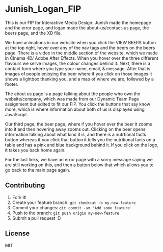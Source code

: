 # Junish_Logan_FIP

This is our FIP for Interactive Media Design. Junish made the homepage and the error page, and logan made the about-us/contact-us page, the beers page, and the XD file.

We have animations in our website when you click the VIEW BEERS button at the top right, hover over any of the nav tags and the beers on the beers page. There is a video in tne middle section of the website, which we made in Cinema 4D/ Adobe After Effects. When you hover over the three different flavours we serve images, the colour changes behind it. Next, there is a contact form where you type your name, email, & message. After that is images of people enjoying the beer where if you click on those images it shows a lightbox thanking you, and a map of where we are, followed by a footer.

The about us page is a page talking about the people who own the website/company, which was made from our Dynamic Team Page assignment but edited to fit our FIP. You click the buttons that say know more, which is where information about both of us is displayed using JavaScript.

Our third page, the beer page, where if you hover over the beer it zooms into it and then hovering away zooms out. Clicking on the beer opens information talking about what kind it is, and there is a nutrtional facts button whereas if you click that button it tells you the nutritional facts on a table and has a pink and blue background behind it. If you click on the logo, it takes you back home again.

For the last links, we have an error page with a sorry message saying we are still working on this, and then a button below that which allows you to go back to the main page again.


## Contributing

1. Fork it!
2. Create your feature branch: `git checkout -b my-new-feature`
3. Commit your changes: `git commit -am 'Add some feature'`
4. Push to the branch: `git push origin my-new-feature`
5. Submit a pull request :D


## License

MIT
